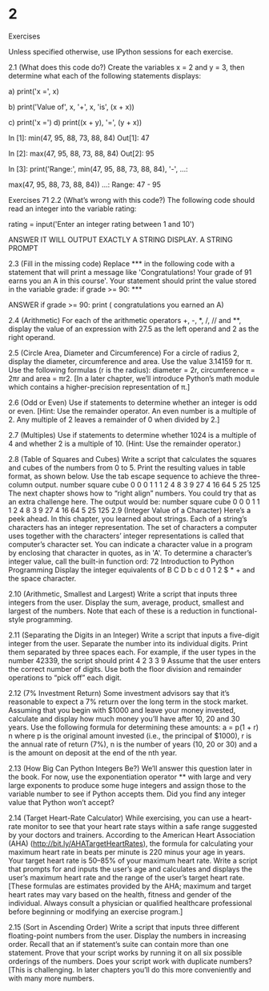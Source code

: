 # 2



Exercises

 Unless specified otherwise, use IPython sessions for each exercise.


 2.1 (What does this code do?) Create the variables x = 2 and y = 3, then determine what each of the following statements displays: 

a) print('x =', x) 




b)
print('Value of', x, '+', x, 'is', (x + x)) 



c) print('x =') d) print((x + y), '=', (y + x)) 









In [1]: min(47, 95, 88, 73, 88, 84) Out[1]: 47








In [2]: max(47, 95, 88, 73, 88, 84) Out[2]: 95 






In [3]: print('Range:', min(47, 95, 88, 73, 88, 84), '-', ...:


max(47, 95, 88, 73, 88, 84)) ...: Range: 47 - 95 




Exercises 71 2.2 (What’s wrong with this code?) The following code should read an integer into the variable rating: 


rating = input('Enter an integer rating between 1 and 10') 

ANSWER
IT WILL OUTPUT EXACTLY A STRING DISPLAY.
A STRING PROMPT 



2.3 (Fill in the missing code) Replace *** in the following code with a statement that will print a message like 'Congratulations! Your grade of 91 earns you an A in this course'. Your statement should print the value stored in the variable grade: if grade >= 90: *** 

ANSWER
if grade >= 90: 
   print ( congratulations you earned an A)



2.4 (Arithmetic) For each of the arithmetic operators +, -, *, /, // and **, display the value of an expression with 27.5 as the left operand and 2 as the right operand.



 2.5 (Circle Area, Diameter and Circumference) For a circle of radius 2, display the diameter, circumference and area. Use the value 3.14159 for π. Use the following formulas (r is the radius): diameter = 2r, circumference = 2πr and area = πr2. [In a later chapter, we’ll introduce Python’s math module which contains a higher-precision representation of π.] 



2.6 (Odd or Even) Use if statements to determine whether an integer is odd or even. [Hint: Use the remainder operator. An even number is a multiple of 2. Any multiple of 2 leaves a remainder of 0 when divided by 2.] 

2.7 (Multiples) Use if statements to determine whether 1024 is a multiple of 4 and whether 2 is a multiple of 10. (Hint: Use the remainder operator.) 


2.8 (Table of Squares and Cubes) Write a script that calculates the squares and cubes of the numbers from 0 to 5. Print the resulting values in table format, as shown below. Use the tab escape sequence to achieve the three-column output. number square cube 0 0 0 1 1 1 2 4 8 3 9 27 4 16 64 5 25 125 The next chapter shows how to “right align” numbers. You could try that as an extra challenge here. The output would be: number square cube 0 0 0 1 1 1 2 4 8 3 9 27 4 16 64 5 25 125 2.9 (Integer Value of a Character) Here’s a peek ahead. In this chapter, you learned about strings. Each of a string’s characters has an integer representation. The set of characters a computer uses together with the characters’ integer representations is called that computer’s character set. You can indicate a character value in a program by enclosing that character in quotes, as in 'A'. To determine a character’s integer value, call the built-in function ord: 72 Introduction to Python Programming Display the integer equivalents of B C D b c d 0 1 2 $ * + and the space character. 





2.10 (Arithmetic, Smallest and Largest) Write a script that inputs three integers from the user. Display the sum, average, product, smallest and largest of the numbers. Note that each of these is a reduction in functional-style programming.



 2.11 (Separating the Digits in an Integer) Write a script that inputs a five-digit integer from the user. Separate the number into its individual digits. Print them separated by three spaces each. For example, if the user types in the number 42339, the script should print 4 2 3 3 9 Assume that the user enters the correct number of digits. Use both the floor division and remainder operations to “pick off” each digit.


 2.12 (7% Investment Return) Some investment advisors say that it’s reasonable to expect a 7% return over the long term in the stock market. Assuming that you begin with $1000 and leave your money invested, calculate and display how much money you’ll have after 10, 20 and 30 years. Use the following formula for determining these amounts: a = p(1 + r) n where p is the original amount invested (i.e., the principal of $1000), r is the annual rate of return (7%), n is the number of years (10, 20 or 30) and a is the amount on deposit at the end of the nth year.


 2.13 (How Big Can Python Integers Be?) We’ll answer this question later in the book. For now, use the exponentiation operator ** with large and very large exponents to produce some huge integers and assign those to the variable number to see if Python accepts them. Did you find any integer value that Python won’t accept?


 2.14 (Target Heart-Rate Calculator) While exercising, you can use a heart-rate monitor to see that your heart rate stays within a safe range suggested by your doctors and trainers. According to the American Heart Association (AHA) (http://bit.ly/AHATargetHeartRates), the formula for calculating your maximum heart rate in beats per minute is 220 minus your age in years. Your target heart rate is 50–85% of your maximum heart rate. Write a script that prompts for and inputs the user’s age and calculates and displays the user’s maximum heart rate and the range of the user’s target heart rate. [These formulas are estimates provided by the AHA; maximum and target heart rates may vary based on the health, fitness and gender of the individual. Always consult a physician or qualified healthcare professional before beginning or modifying an exercise program.]



 2.15 (Sort in Ascending Order) Write a script that inputs three different floating-point numbers from the user. Display the numbers in increasing order. Recall that an if statement’s suite can contain more than one statement. Prove that your script works by running it on all six possible orderings of the numbers. Does your script work with duplicate numbers? [This is challenging. In later chapters you’ll do this more conveniently and with many more numbers.

